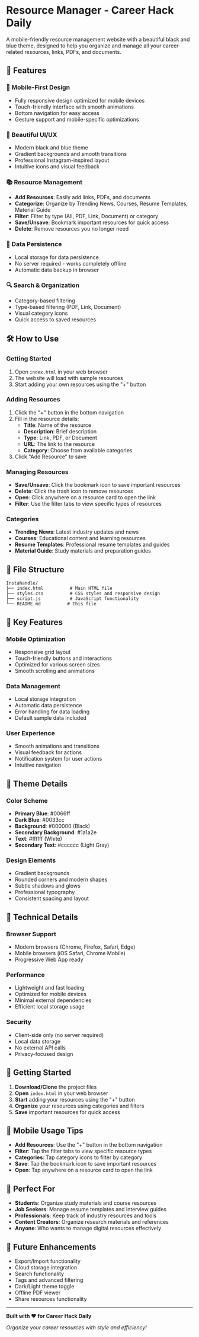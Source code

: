 # Resource Manager - Career Hack Daily

A mobile-friendly resource management website with a beautiful black and blue theme, designed to help you organize and manage all your career-related resources, links, PDFs, and documents.

## 🚀 Features

### 📱 Mobile-First Design
- Fully responsive design optimized for mobile devices
- Touch-friendly interface with smooth animations
- Bottom navigation for easy access
- Gesture support and mobile-specific optimizations

### 🎨 Beautiful UI/UX
- Modern black and blue theme
- Gradient backgrounds and smooth transitions
- Professional Instagram-inspired layout
- Intuitive icons and visual feedback

### 📚 Resource Management
- **Add Resources**: Easily add links, PDFs, and documents
- **Categorize**: Organize by Trending News, Courses, Resume Templates, Material Guide
- **Filter**: Filter by type (All, PDF, Link, Document) or category
- **Save/Unsave**: Bookmark important resources for quick access
- **Delete**: Remove resources you no longer need

### 💾 Data Persistence
- Local storage for data persistence
- No server required - works completely offline
- Automatic data backup in browser

### 🔍 Search & Organization
- Category-based filtering
- Type-based filtering (PDF, Link, Document)
- Visual category icons
- Quick access to saved resources

## 🛠️ How to Use

### Getting Started
1. Open `index.html` in your web browser
2. The website will load with sample resources
3. Start adding your own resources using the "+" button

### Adding Resources
1. Click the "+" button in the bottom navigation
2. Fill in the resource details:
   - **Title**: Name of the resource
   - **Description**: Brief description
   - **Type**: Link, PDF, or Document
   - **URL**: The link to the resource
   - **Category**: Choose from available categories
3. Click "Add Resource" to save

### Managing Resources
- **Save/Unsave**: Click the bookmark icon to save important resources
- **Delete**: Click the trash icon to remove resources
- **Open**: Click anywhere on a resource card to open the link
- **Filter**: Use the filter tabs to view specific types of resources

### Categories
- **Trending News**: Latest industry updates and news
- **Courses**: Educational content and learning resources
- **Resume Templates**: Professional resume templates and guides
- **Material Guide**: Study materials and preparation guides

## 📁 File Structure

```
Instahandle/
├── index.html          # Main HTML file
├── styles.css          # CSS styles and responsive design
├── script.js           # JavaScript functionality
└── README.md          # This file
```

## 🎯 Key Features

### Mobile Optimization
- Responsive grid layout
- Touch-friendly buttons and interactions
- Optimized for various screen sizes
- Smooth scrolling and animations

### Data Management
- Local storage integration
- Automatic data persistence
- Error handling for data loading
- Default sample data included

### User Experience
- Smooth animations and transitions
- Visual feedback for actions
- Notification system for user actions
- Intuitive navigation

## 🎨 Theme Details

### Color Scheme
- **Primary Blue**: #0066ff
- **Dark Blue**: #0033cc
- **Background**: #000000 (Black)
- **Secondary Background**: #1a1a2e
- **Text**: #ffffff (White)
- **Secondary Text**: #cccccc (Light Gray)

### Design Elements
- Gradient backgrounds
- Rounded corners and modern shapes
- Subtle shadows and glows
- Professional typography
- Consistent spacing and layout

## 🔧 Technical Details

### Browser Support
- Modern browsers (Chrome, Firefox, Safari, Edge)
- Mobile browsers (iOS Safari, Chrome Mobile)
- Progressive Web App ready

### Performance
- Lightweight and fast loading
- Optimized for mobile devices
- Minimal external dependencies
- Efficient local storage usage

### Security
- Client-side only (no server required)
- Local data storage
- No external API calls
- Privacy-focused design

## 🚀 Getting Started

1. **Download/Clone** the project files
2. **Open** `index.html` in your web browser
3. **Start** adding your resources using the "+" button
4. **Organize** your resources using categories and filters
5. **Save** important resources for quick access

## 📱 Mobile Usage Tips

- **Add Resources**: Use the "+" button in the bottom navigation
- **Filter**: Tap the filter tabs to view specific resource types
- **Categories**: Tap category icons to filter by category
- **Save**: Tap the bookmark icon to save important resources
- **Open**: Tap anywhere on a resource card to open the link

## 🎯 Perfect For

- **Students**: Organize study materials and course resources
- **Job Seekers**: Manage resume templates and interview guides
- **Professionals**: Keep track of industry resources and tools
- **Content Creators**: Organize research materials and references
- **Anyone**: Who wants to manage digital resources effectively

## 🔄 Future Enhancements

- Export/Import functionality
- Cloud storage integration
- Search functionality
- Tags and advanced filtering
- Dark/Light theme toggle
- Offline PDF viewer
- Share resources functionality

---

**Built with ❤️ for Career Hack Daily**

*Organize your career resources with style and efficiency!* 
